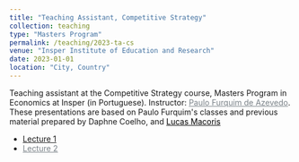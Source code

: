 ```yaml
---
title: "Teaching Assistant, Competitive Strategy"
collection: teaching
type: "Masters Program"
permalink: /teaching/2023-ta-cs
venue: "Insper Institute of Education and Research"
date: 2023-01-01
location: "City, Country"
---
```


Teaching assistant at the Competitive Strategy course, Masters Program in Economics at Insper (in Portuguese). Instructor: <a href="https://sites.google.com/view/paulo-f-azevedo/in%C3%ADcio" style="color:#7a8288">Paulo Furquim de Azevedo</a>. These presentations are based on Paulo Furquim's classes and previous material prepared by Daphne Coelho, and <a href="https://eaesp.fgv.br/pessoa/lucas-s-macoris" style="color:black">Lucas Macoris</a>

- <a href="/files/Monitoria 1 - EC - 2023.pdf" style="color:mix(#000, #7a8288, 40%)">Lecture 1</a>
- <a href="/files/Monitoria 2 - EC - 2023.pdf" style="color:#7a8288">Lecture 2</a>
